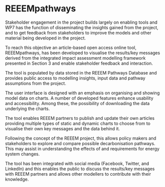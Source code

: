 # REEEMpathways

Stakeholder engagement in the project builds largely on enabling tools and WP7 has the function of disseminating the insights gained from the project, and to get feedback from stakeholders to improve the models and other material being developed in the project.

To reach this objective an article-based open access online tool, REEEMpathways, has been developed to visualise the results/key messages derived from the integrated impact assessment modelling framework presented in Section 3 and enable stakeholder feedback and interaction.

The tool is populated by data stored in the REEEM Pathways Database and provides public access to modelling insights, input data and pathway assumptions from the project.

The user interface is designed with an emphasis on organising and showing model data on charts. A number of developed features enhance usability and accessibility. Among these, the possibility of downloading the data underlying the charts.

The tool enables REEEM partners to publish and update their own articles providing multiple types of static and dynamic charts to choose from to visualise their own key messages and the data behind it.
 
Following the concept of the REEEM project, this allows policy makers and stakeholders to explore and compare possible decarbonisation pathways. This may assist in understanding the effects of and requirements for energy system changes.

The tool has been integrated with social media (Facebook, Twitter, and LinkedIn) and this enables the public to discuss the results/key messages with REEEM partners and allows other modellers to contribute with their knowledge.
